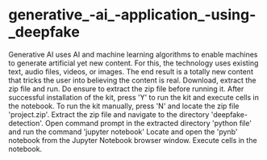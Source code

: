 # generative_-ai_-application_-using-_deepfake
Generative AI uses AI and machine learning algorithms to enable machines to generate artificial yet new content. For this, the technology uses existing text, audio files, videos, or images. The end result is a totally new content that tricks the user into believing the content is real.
Download, extract the zip file and run. Do ensure to extract the zip file before running it.
After successful installation of the kit, press 'Y' to run the kit and execute cells in the notebook.
To run the kit manually, press 'N' and locate the zip file 'project.zip'.
Extract the zip file and navigate to the directory 'deepfake-detection'.
Open command prompt in the extracted directory 'python file' and run the command 'jupyter notebook'
Locate and open the 'pynb' notebook from the Jupyter Notebook browser window.
Execute cells in the notebook.
